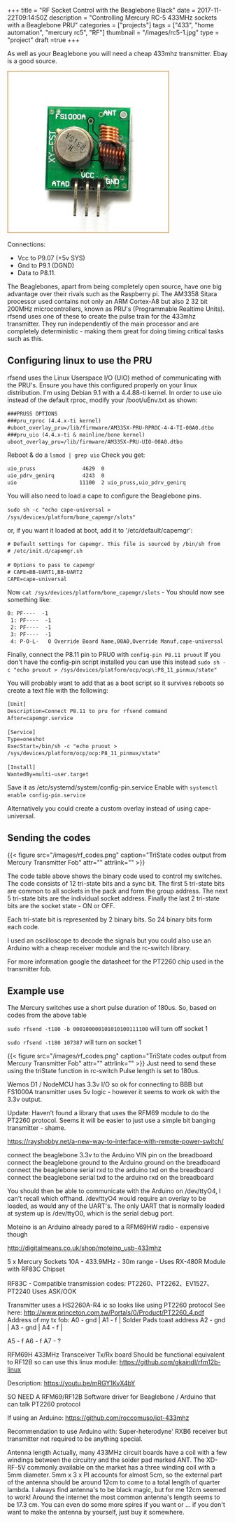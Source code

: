 +++
title = "RF Socket Control with the Beaglebone Black"
date = 2017-11-22T09:14:50Z
description = "Controlling Mercury RC-5 433MHz sockets with a Beaglebone PRU"
categories = ["projects"]
tags = ["433", "home automation", "mercury rc5", "RF"]
thumbnail = "/images/rc5-1.jpg"
type = "project"
draft =true
+++

As well as your Beaglebone you will need a cheap 433mhz transmitter. Ebay is a good
source.

![Transmitter](https://github.com/jonlidgard/rfsend/blob/master/images/tx.jpg)

Connections:
* Vcc to P9.07 (+5v SYS)
* Gnd to P9.1 (DGND)
* Data to P8.11.


The Beaglebones, apart from being completely open source, have one big advantage over their
rivals such as the Raspberry pi. The AM3358 Sitara processor used contains not only an ARM
Cortex-A8 but also 2 32 bit 200MHz microcontrollers, known as PRU's (Programmable Realtime Units).
rfsend uses one of these to create the pulse train for the 433mhz transmitter. They run independently of the main
processor and are completely deterministic - making them great for doing timing critical
tasks such as this.

## Configuring linux to use the PRU

rfsend uses the Linux Userspace I/O (UIO) method of communicating with the PRU's. Ensure
you have this configured properly on your linux distribution. I'm using Debian 9.1
with a 4.4.88-ti kernel. In order to use uio instead of the default rproc, modify your
/boot/uEnv.txt as shown:

```
###PRUSS OPTIONS
###pru_rproc (4.4.x-ti kernel)
#uboot_overlay_pru=/lib/firmware/AM335X-PRU-RPROC-4-4-TI-00A0.dtbo
###pru_uio (4.4.x-ti & mainline/bone kernel)
uboot_overlay_pru=/lib/firmware/AM335X-PRU-UIO-00A0.dtbo
```

Reboot & do a ```lsmod | grep uio``` Check you get:
```
uio_pruss               4629  0
uio_pdrv_genirq         4243  0
uio                    11100  2 uio_pruss,uio_pdrv_genirq
```

You will also need to load a cape to configure the Beaglebone pins.

```sudo sh -c "echo cape-universal > /sys/devices/platform/bone_capemgr/slots"```

or, if you want it loaded at boot, add it to '/etc/default/capemgr':

```
# Default settings for capemgr. This file is sourced by /bin/sh from
# /etc/init.d/capemgr.sh

# Options to pass to capemgr
# CAPE=BB-UART1,BB-UART2
CAPE=cape-universal
```

Now ```cat /sys/devices/platform/bone_capemgr/slots``` - You should now see something like:
```
0: PF----  -1
 1: PF----  -1
 2: PF----  -1
 3: PF----  -1
 4: P-O-L-   0 Override Board Name,00A0,Override Manuf,cape-universal
 ```

 Finally, connect the P8.11 pin to PRU0 with ```config-pin P8.11 pruout```
 If you don't have the config-pin script installed you can use this instead
 ```sudo sh -c "echo pruout > /sys/devices/platform/ocp/ocp\:P8_11_pinmux/state"```

You will probably want to add that as a boot script so it survives reboots so create
a text file with the following:

```
[Unit]
Description=Connect P8.11 to pru for rfsend command
After=capemgr.service

[Service]
Type=oneshot
ExecStart=/bin/sh -c "echo pruout > /sys/devices/platform/ocp/ocp:P8_11_pinmux/state"

[Install]
WantedBy=multi-user.target
```

Save it as /etc/systemd/system/config-pin.service
Enable with ```systemctl enable config-pin.service```

Alternatively you could create a custom overlay instead of using cape-universal.

## Sending the codes

{{< figure src="/images/rf_codes.png" caption="TriState codes output from Mercury Transmitter Fob" attr="" attrlink="" >}}

The code table above shows the binary code used to control my switches.
The code consists of 12 tri-state bits and a sync bit.
The first 5 tri-state bits are common to all sockets in the pack and form the group address.
The next 5 tri-state bits are the individual socket address.
Finally the last 2 tri-state bits are the socket state - ON or OFF.

Each tri-state bit is represented by 2 binary bits. So 24 binary bits
form each code.

I used an oscilloscope to decode the signals but you could also use an Arduino
with a cheap receiver module and the rc-switch library.

For more information google the datasheet for the PT2260 chip used in the
transmitter fob.

## Example use
The Mercury switches use a short pulse duration of 180us.
So, based on codes from the above table

```sudo rfsend -t180 -b 000100000101010100111100``` will turn off socket 1

```sudo rfsend -t180 107387``` will turn on socket 1




{{< figure src="/images/rf_codes.png" caption="TriState codes output from Mercury Transmitter Fob" attr="" attrlink="" >}}
Just need to send these using the triState function in rc-switch
Pulse length is set to 180us.

Wemos D1 / NodeMCU has 3.3v I/O so ok for connecting to BBB but
FS1000A transmitter uses 5v logic - however it seems to work ok with the 3.3v output.

Update:
Haven’t found a library that uses the RFM69 module to do the PT2260 protocol. Seems it will be easier to just use a simple bit banging transmitter - shame.

https://rayshobby.net/a-new-way-to-interface-with-remote-power-switch/

connect the beaglebone 3.3v to the Arduino VIN pin on the breadboard
connect the beaglebone ground to the Arduino ground on the breadboard
connect the beaglebone serial rxd to the arduino txd on the breadboard
connect the beaglebone serial txd to the arduino rxd on the breadboard

You should then be able to communicate with the Arduino on /dev/ttyO4, I can't recall which offhand.
/dev/ttyO4 would require an overlay to be loaded, as would any of the UART's. The only UART that is normally loaded at system up is /dev/ttyO0, which is the serial debug port.




Moteino is an Arduino already pared to a RFM69HW radio - expensive though

http://digitalmeans.co.uk/shop/moteino_usb-433mhz


5 x Mercury Sockets 10A - 433.9MHz  - 30m range - Uses RX-480R Module with RF83C Chipset

RF83C - Compatible transmission codes:
PT2260、PT2262、EV1527、PT2240
Uses ASK/OOK

Transmitter uses a HS2260A-R4 ic so looks like using PT2260 protocol
See here:
http://www.princeton.com.tw/Portals/0/Product/PT2260_4.pdf
Address of my tx fob:
A0 - gnd	|
A1 - f	| Solder Pads toast address
A2 - gnd	|
A3 - gnd	|
A4 - f	|

A5 - f
A6 - f
A7 - ?

RFM69H 433MHz Transceiver Tx/Rx board
Should be functional equivalent to RF12B so can use this
linux module:
https://github.com/gkaindl/rfm12b-linux

Description:
https://youtu.be/mRGY1KvX4bY

SO NEED A RFM69/RF12B Software driver for Beaglebone / Arduino that can talk
PT2260 protocol



If using an Arduino:
https://github.com/roccomuso/iot-433mhz

Recommendation to use Arduino with:
Super-heterodyne' RXB6 receiver but transmitter not required to be anything special.


Antenna length
Actually, many 433MHz circuit boards have a coil with a few windings between the circuitry and the solder pad marked ANT. The XD-RF-5V commonly available on the market has a three winding coil with a 5mm diameter. 5mm x 3 x PI accounts for almost 5cm, so the external part of the antenna should be around 12cm to come to a total length of quarter lambda.
I always find antenna's to be black magic, but for me 12cm seemed to work! Around the internet the most common antenna's length seems to be 17.3 cm.
You can even do some more spires if you want or ... if you don't want to make the antenna by yourself, just buy it somewhere.
